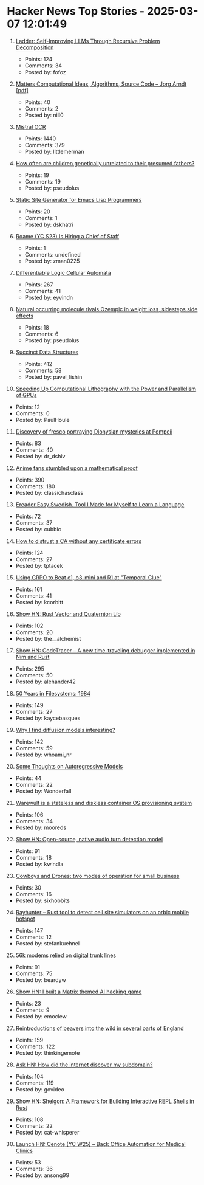 # Hacker News Top Stories - 2025-03-07 12:01:49

1. [Ladder: Self-Improving LLMs Through Recursive Problem Decomposition](https://arxiv.org/abs/2503.00735)
   - Points: 124
   - Comments: 34
   - Posted by: fofoz

2. [Matters Computational Ideas, Algorithms, Source Code – Jorg Arndt [pdf]](https://www.jjj.de/fxt/fxtbook.pdf)
   - Points: 40
   - Comments: 2
   - Posted by: nill0

3. [Mistral OCR](https://mistral.ai/fr/news/mistral-ocr)
   - Points: 1440
   - Comments: 379
   - Posted by: littlemerman

4. [How often are children genetically unrelated to their presumed fathers?](https://www.science.org/content/article/how-often-are-children-genetically-unrelated-their-presumed-fathers)
   - Points: 19
   - Comments: 19
   - Posted by: pseudolus

5. [Static Site Generator for Emacs Lisp Programmers](https://one.tonyaldon.com/)
   - Points: 20
   - Comments: 1
   - Posted by: dskhatri

6. [Roame (YC S23) Is Hiring a Chief of Staff](https://www.ycombinator.com/companies/roame/jobs/OZI3czc-chief-of-staff)
   - Points: 1
   - Comments: undefined
   - Posted by: zman0225

7. [Differentiable Logic Cellular Automata](https://google-research.github.io/self-organising-systems/difflogic-ca/?hn)
   - Points: 267
   - Comments: 41
   - Posted by: eyvindn

8. [Natural occurring molecule rivals Ozempic in weight loss, sidesteps side effects](https://medicalxpress.com/news/2025-03-naturally-molecule-rivals-ozempic-weight.html)
   - Points: 18
   - Comments: 6
   - Posted by: pseudolus

9. [Succinct Data Structures](https://blog.startifact.com/posts/succinct/)
   - Points: 412
   - Comments: 58
   - Posted by: pavel_lishin

10. [Speeding Up Computational Lithography with the Power and Parallelism of GPUs](https://semiengineering.com/speeding-up-computational-lithography-with-the-power-and-parallelism-of-gpus/)
   - Points: 12
   - Comments: 0
   - Posted by: PaulHoule

11. [Discovery of fresco portraying Dionysian mysteries at Pompeii](https://pompeiisites.org/en/comunicati/pompeii-discovery-of-a-room-with-frescoes-depicting-the-initiation-into-the-mysteries-and-the-dionysiac-procession/)
   - Points: 83
   - Comments: 40
   - Posted by: dr_dshiv

12. [Anime fans stumbled upon a mathematical proof](https://www.scientificamerican.com/article/the-surprisingly-difficult-mathematical-proof-that-anime-fans-helped-solve/)
   - Points: 390
   - Comments: 180
   - Posted by: classichasclass

13. [Ereader Easy Swedish. Tool I Made for Myself to Learn a Language](https://ereader-swedish.fly.dev/)
   - Points: 72
   - Comments: 37
   - Posted by: cubbic

14. [How to distrust a CA without any certificate errors](https://dadrian.io/blog/posts/sct-not-after/)
   - Points: 124
   - Comments: 27
   - Posted by: tptacek

15. [Using GRPO to Beat o1, o3-mini and R1 at "Temporal Clue"](https://openpipe.ai/blog/using-grpo-to-beat-o1-o3-mini-and-r1-on-temporal-clue)
   - Points: 161
   - Comments: 41
   - Posted by: kcorbitt

16. [Show HN: Rust Vector and Quaternion Lib](https://github.com/David-OConnor/lin-alg)
   - Points: 102
   - Comments: 20
   - Posted by: the__alchemist

17. [Show HN: CodeTracer – A new time-traveling debugger implemented in Nim and Rust](https://github.com/metacraft-labs/codetracer)
   - Points: 295
   - Comments: 50
   - Posted by: alehander42

18. [50 Years in Filesystems: 1984](https://blog.koehntopp.info/2023/05/06/50-years-in-filesystems-1984.html)
   - Points: 149
   - Comments: 27
   - Posted by: kaycebasques

19. [Why I find diffusion models interesting?](https://rnikhil.com/2025/03/06/diffusion-models-eval)
   - Points: 142
   - Comments: 59
   - Posted by: whoami_nr

20. [Some Thoughts on Autoregressive Models](https://wonderfall.dev/autoregressive/)
   - Points: 44
   - Comments: 22
   - Posted by: Wonderfall

21. [Warewulf is a stateless and diskless container OS provisioning system](https://github.com/warewulf/warewulf)
   - Points: 106
   - Comments: 34
   - Posted by: mooreds

22. [Show HN: Open-source, native audio turn detection model](https://github.com/pipecat-ai/smart-turn)
   - Points: 91
   - Comments: 18
   - Posted by: kwindla

23. [Cowboys and Drones: two modes of operation for small business](https://emeaentrepreneurs.com/anti/cowboys-and-drones/)
   - Points: 30
   - Comments: 16
   - Posted by: sixhobbits

24. [Rayhunter – Rust tool to detect cell site simulators on an orbic mobile hotspot](https://github.com/EFForg/rayhunter)
   - Points: 147
   - Comments: 12
   - Posted by: stefankuehnel

25. [56k modems relied on digital trunk lines](https://hackaday.com/2025/03/06/why-56k-modems-relied-on-digital-phone-lines-you-didnt-know-we-had/)
   - Points: 91
   - Comments: 75
   - Posted by: beardyw

26. [Show HN: I built a Matrix themed AI hacking game](https://matrix.repello.ai)
   - Points: 23
   - Comments: 9
   - Posted by: emoclew

27. [Reintroductions of beavers into the wild in several parts of England](https://www.wildlifetrusts.org/news/beavers-are-coming-home)
   - Points: 159
   - Comments: 122
   - Posted by: thinkingemote

28. [Ask HN: How did the internet discover my subdomain?](undefined)
   - Points: 104
   - Comments: 119
   - Posted by: govideo

29. [Show HN: Shelgon: A Framework for Building Interactive REPL Shells in Rust](https://github.com/NishantJoshi00/shelgon)
   - Points: 108
   - Comments: 22
   - Posted by: cat-whisperer

30. [Launch HN: Cenote (YC W25) – Back Office Automation for Medical Clinics](undefined)
   - Points: 53
   - Comments: 36
   - Posted by: ansong99

